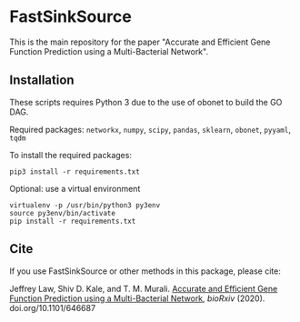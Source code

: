 # FastSinkSource
This is the main repository for the paper "Accurate and Efficient Gene Function Prediction using a Multi-Bacterial Network".

## Installation
These scripts requires Python 3 due to the use of obonet to build the GO DAG.

Required packages: `networkx`, `numpy`, `scipy`, `pandas`, `sklearn`, `obonet`, `pyyaml`, `tqdm`

To install the required packages:
```
pip3 install -r requirements.txt
```

Optional: use a virtual environment
```
virtualenv -p /usr/bin/python3 py3env
source py3env/bin/activate
pip install -r requirements.txt
```

## Cite
If you use FastSinkSource or other methods in this package, please cite:

Jeffrey Law, Shiv D. Kale, and T. M. Murali. [Accurate and Efficient Gene Function Prediction using a Multi-Bacterial Network](https://doi.org/10.1101/646687), _bioRxiv_ (2020). doi.org/10.1101/646687
